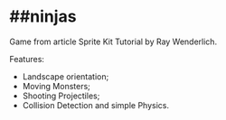 ##ninjas
======

Game from article Sprite Kit Tutorial by Ray Wenderlich.

Features:
- Landscape orientation;
- Moving Monsters;
- Shooting Projectiles;
- Collision Detection and simple Physics.
